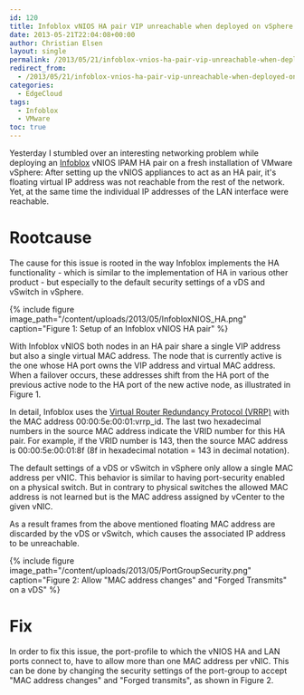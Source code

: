 ```yaml
---
id: 120
title: Infoblox vNIOS HA pair VIP unreachable when deployed on vSphere
date: 2013-05-21T22:04:08+00:00
author: Christian Elsen
layout: single
permalink: /2013/05/21/infoblox-vnios-ha-pair-vip-unreachable-when-deployed-on-vsphere/
redirect_from:
  - /2013/05/21/infoblox-vnios-ha-pair-vip-unreachable-when-deployed-on-vsphere/amp/
categories:
  - EdgeCloud
tags:
  - Infoblox
  - VMware
toc: true
---
```

Yesterday I stumbled over an interesting networking problem while deploying an [Infoblox](https://www.infoblox.com/) vNIOS IPAM HA pair on a fresh installation of VMware vSphere: After setting up the vNIOS appliances to act as an HA pair, it's floating virtual IP address was not reachable from the rest of the network. Yet, at the same time the individual IP addresses of the LAN interface were reachable.

# Rootcause

The cause for this issue is rooted in the way Infoblox implements the HA functionality - which is similar to the implementation of HA in various other product - but especially to the default security settings of a vDS and vSwitch in vSphere.

{% include figure image_path="/content/uploads/2013/05/InfobloxNIOS_HA.png" caption="Figure 1: Setup of an Infoblox vNIOS HA pair" %}

With Infoblox vNIOS both nodes in an HA pair share a single VIP address but also a single virtual MAC address. The node that is currently active is the one whose HA port owns the VIP address and virtual MAC address. When a failover occurs, these addresses shift from the HA port of the previous active node to the HA port of the new active node, as illustrated in Figure 1.

In detail, Infoblox uses the [Virtual Router Redundancy Protocol (VRRP)](https://en.wikipedia.org/wiki/Virtual_Router_Redundancy_Protocol) with the MAC address 00:00:5e:00:01:vrrp_id. The last two hexadecimal numbers in the source MAC address indicate the VRID number for this HA pair. For example, if the VRID number is 143, then the source MAC address is 00:00:5e:00:01:8f (8f in hexadecimal notation = 143 in decimal notation).

The default settings of a vDS or vSwitch in vSphere only allow a single MAC address per vNIC. This behavior is similar to having port-security enabled on a physical switch. But in contrary to physical switches the allowed MAC address is not learned but is the MAC address assigned by vCenter to the given vNIC.

As a result frames from the above mentioned floating MAC address are discarded by the vDS or vSwitch, which causes the associated IP address to be unreachable.

{% include figure image_path="/content/uploads/2013/05/PortGroupSecurity.png" caption="Figure 2: Allow "MAC address changes" and "Forged Transmits" on a vDS" %}

# Fix

In order to fix this issue, the port-profile to which the vNIOS HA and LAN ports connect to, have to allow more than one MAC address per vNIC. This can be done by changing the security settings of the port-group to accept "MAC address changes" and "Forged transmits", as shown in Figure 2.
